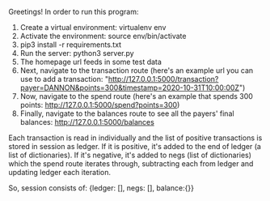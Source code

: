 Greetings!
In order to run this program:
1. Create a virtual environment: virtualenv env
2. Activate the environment: source env/bin/activate
3. pip3 install -r requirements.txt
4. Run the server: python3 server.py
5. The homepage url feeds in some test data
6. Next, navigate to the transaction route (here's an example url you can use to add a transaction: "http://127.0.0.1:5000/transaction?payer=DANNON&points=300&timestamp=2020-10-31T10:00:00Z")
7. Now, navigate to the spend route (here's an example that spends 300 points: http://127.0.0.1:5000/spend?points=300)
8. Finally, navigate to the balances route to see all the payers' final balances: http://127.0.0.1:5000/balances
  

Each transaction is read in individually and the list of positive transactions is stored in session as ledger.
If it is positive, it's added to the end of ledger (a list of dictionaries).
If it's negative, it's added to negs (list of dictionaries) which the spend route iterates through, 
subtracting each from ledger and updating ledger each iteration.

So, session consists of: {ledger: [], negs: [], balance:{}}

